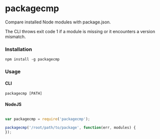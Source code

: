packagecmp
==========

Compare installed Node modules with package.json.

The CLI throws exit code 1 if a module is missing or it encounters a version mismatch.


### Installation

`npm install -g packagecmp`


### Usage


#### CLI

`packagecmp [PATH]`


#### NodeJS

```js

var packagecmp = require('packagecmp');

packagecmp('/root/path/to/package', function(err, modules) {
});

```
